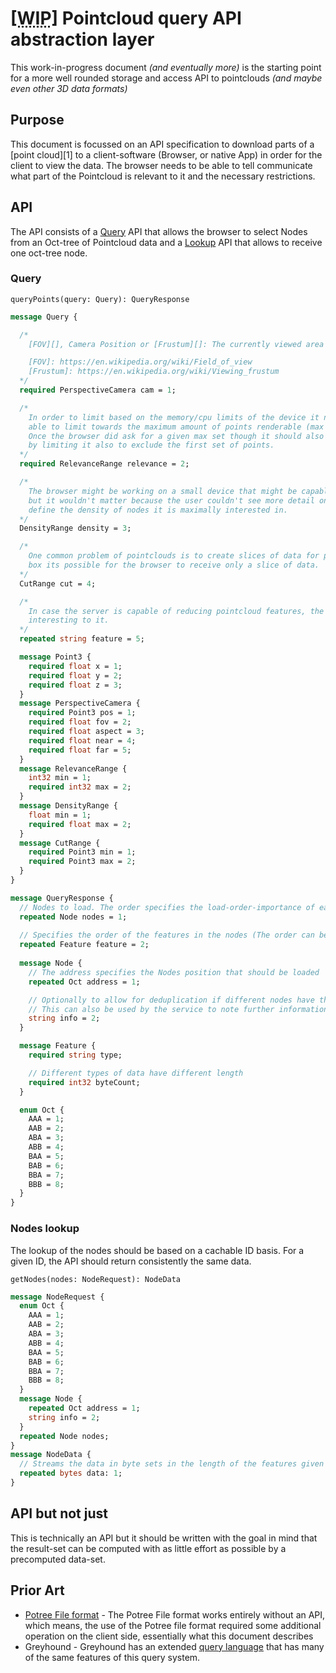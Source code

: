 # <abbr title="Work in progress">**[WIP]**</abbr> Pointcloud query API abstraction layer

This work-in-progress document _(and eventually more)_ is the starting point for a
more well rounded storage and access API to pointclouds _(and maybe even other 3D data formats)_

## Purpose
This document is focussed on an API specification to download parts of a [point cloud][1] to
a client-software (Browser, or native App) in order for the client to view the data.
The browser needs to be able to tell communicate what part of the Pointcloud is relevant to
it and the necessary restrictions.

## API
The API consists of a [Query](#query) API that allows the browser to select Nodes from an Oct-tree of
Pointcloud data and a [Lookup](#lookup) API that allows to receive one oct-tree node.

### Query

`queryPoints(query: Query): QueryResponse`

```protobuf
message Query {

  /*
    [FOV][], Camera Position or [Frustum][]: The currently viewed area of the pointcloud.

    [FOV]: https://en.wikipedia.org/wiki/Field_of_view
    [Frustum]: https://en.wikipedia.org/wiki/Viewing_frustum
  */
  required PerspectiveCamera cam = 1;

  /*
    In order to limit based on the memory/cpu limits of the device it needs to be
    able to limit towards the maximum amount of points renderable (max amount of points).
    Once the browser did ask for a given max set though it should also be able to download further parts of the query
    by limiting it also to exclude the first set of points.
  */
  required RelevanceRange relevance = 2;

  /*
    The browser might be working on a small device that might be capable to render all the points
    but it wouldn't matter because the user couldn't see more detail on the device (screen size). It has to be able to
    define the density of nodes it is maximally interested in.
  */
  DensityRange density = 3;

  /*
    One common problem of pointclouds is to create slices of data for profiles. By providing a bounding
    box its possible for the browser to receive only a slice of data.
  */
  CutRange cut = 4;

  /*
    In case the server is capable of reducing pointcloud features, the client can specify which features are
    interesting to it.
  */
  repeated string feature = 5;

  message Point3 {
    required float x = 1;
    required float y = 2;
    required float z = 3;
  }
  message PerspectiveCamera {
    required Point3 pos = 1;
    required float fov = 2;
    required float aspect = 3;
    required float near = 4;
    required float far = 5;
  }
  message RelevanceRange {
    int32 min = 1;
    required int32 max = 2;
  }
  message DensityRange {
    float min = 1;
    required float max = 2;
  }
  message CutRange {
    required Point3 min = 1;
    required Point3 max = 2;
  }
}

message QueryResponse {
  // Nodes to load. The order specifies the load-order-importance of each node.
  repeated Node nodes = 1;
  
  // Specifies the order of the features in the nodes (The order can be taken when accessing the files)
  repeated Feature feature = 2;
  
  message Node {
    // The address specifies the Nodes position that should be loaded
    repeated Oct address = 1;

    // Optionally to allow for deduplication if different nodes have the same hash.
    // This can also be used by the service to note further information about the 
    string info = 2;
  }

  message Feature {
    required string type;

    // Different types of data have different length
    required int32 byteCount;
  }

  enum Oct {
    AAA = 1;
    AAB = 2;
    ABA = 3;
    ABB = 4;
    BAA = 5;
    BAB = 6;
    BBA = 7;
    BBB = 8;
  }
}
```

### Nodes lookup
The lookup of the nodes should be based on a cachable ID basis. For a given ID, the API should return consistently the same data.

`getNodes(nodes: NodeRequest): NodeData`

```protobuf
message NodeRequest {
  enum Oct {
    AAA = 1;
    AAB = 2;
    ABA = 3;
    ABB = 4;
    BAA = 5;
    BAB = 6;
    BBA = 7;
    BBB = 8;
  }
  message Node {
    repeated Oct address = 1;
    string info = 2;
  }
  repeated Node nodes;
}
message NodeData {
  // Streams the data in byte sets in the length of the features given for each node.
  repeated bytes data: 1; 
}
```

## API but not just
This is technically an API but it should be written with the goal in mind that the
result-set can be computed with as little effort as possible by a precomputed data-set.

## Prior Art
- [Potree File format][] - The Potree File format works entirely without an API, which
    means, the use of the Potree file format required some additional operation on the
    client side, essentially what this document describes
- Greyhound - Greyhound has an extended [query language][Greyhound Query Format] that
    has many of the same features of this query system.

[Potree File format]: https://github.com/potree/potree/blob/0df4f0d0ef0abe87793dc56ad56cc3aac5633354/docs/potree-file-format.md
[Greyhound Query Format]: https://github.com/hobu/greyhound/tree/4cd6ca0590df54f3cbf60151cdb509d289f0d587

